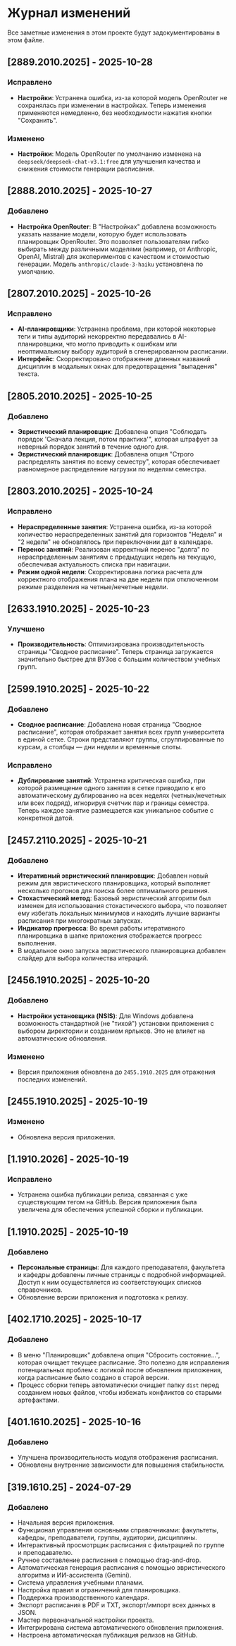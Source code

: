 # Журнал изменений

Все заметные изменения в этом проекте будут задокументированы в этом файле.

## [2889.2010.2025] - 2025-10-28

### Исправлено
- **Настройки**: Устранена ошибка, из-за которой модель OpenRouter не сохранялась при изменении в настройках. Теперь изменения применяются немедленно, без необходимости нажатия кнопки "Сохранить".

### Изменено
- **Настройки**: Модель OpenRouter по умолчанию изменена на `deepseek/deepseek-chat-v3.1:free` для улучшения качества и снижения стоимости генерации расписания.

## [2888.2010.2025] - 2025-10-27

### Добавлено
- **Настройка OpenRouter**: В "Настройках" добавлена возможность указать название модели, которую будет использовать планировщик OpenRouter. Это позволяет пользователям гибко выбирать между различными моделями (например, от Anthropic, OpenAI, Mistral) для экспериментов с качеством и стоимостью генерации. Модель `anthropic/claude-3-haiku` установлена по умолчанию.

## [2807.2010.2025] - 2025-10-26

### Исправлено
- **AI-планировщики**: Устранена проблема, при которой некоторые теги и типы аудиторий некорректно передавались в AI-планировщики, что могло приводить к ошибкам или неоптимальному выбору аудиторий в сгенерированном расписании.
- **Интерфейс**: Скорректировано отображение длинных названий дисциплин в модальных окнах для предотвращения "выпадения" текста.

## [2805.2010.2025] - 2025-10-25

### Добавлено
- **Эвристический планировщик**: Добавлена опция "Соблюдать порядок 'Сначала лекция, потом практика'", которая штрафует за неверный порядок занятий в течение одного дня.
- **Эвристический планировщик**: Добавлена опция "Строго распределять занятия по всему семестру", которая обеспечивает равномерное распределение нагрузки по неделям семестра.

## [2803.2010.2025] - 2025-10-24

### Исправлено
- **Нераспределенные занятия**: Устранена ошибка, из-за которой количество нераспределенных занятий для горизонтов "Неделя" и "2 недели" не обновлялось при переключении дат в календаре.
- **Перенос занятий**: Реализован корректный перенос "долга" по нераспределенным занятиям с предыдущих недель на текущую, обеспечивая актуальность списка при навигации.
- **Режим одной недели**: Скорректирована логика расчета для корректного отображения плана на две недели при отключенном режиме разделения на четные/нечетные недели.

## [2633.1910.2025] - 2025-10-23

### Улучшено
- **Производительность**: Оптимизирована производительность страницы "Сводное расписание". Теперь страница загружается значительно быстрее для ВУЗов с большим количеством учебных групп.

## [2599.1910.2025] - 2025-10-22

### Добавлено
- **Сводное расписание**: Добавлена новая страница "Сводное расписание", которая отображает занятия всех групп университета в единой сетке. Строки представляют группы, сгруппированные по курсам, а столбцы — дни недели и временные слоты.

### Исправлено
- **Дублирование занятий**: Устранена критическая ошибка, при которой размещение одного занятия в сетке приводило к его автоматическому дублированию на всех неделях (четных/нечетных или всех подряд), игнорируя счетчик пар и границы семестра. Теперь каждое занятие размещается как уникальное событие с конкретной датой.

## [2457.2110.2025] - 2025-10-21

### Добавлено
- **Итеративный эвристический планировщик**: Добавлен новый режим для эвристического планировщика, который выполняет несколько прогонов для поиска более оптимального решения.
- **Стохастический метод**: Базовый эвристический алгоритм был изменен для использования стохастического выбора, что позволяет ему избегать локальных минимумов и находить лучшие варианты расписания при многократных запусках.
- **Индикатор прогресса**: Во время работы итеративного планировщика в шапке приложения отображается прогресс выполнения.
- В модальное окно запуска эвристического планировщика добавлен слайдер для выбора количества итераций.

## [2456.1910.2025] - 2025-10-20

### Добавлено
- **Настройки установщика (NSIS)**: Для Windows добавлена возможность стандартной (не "тихой") установки приложения с выбором директории и созданием ярлыков. Это не влияет на автоматические обновления.

### Изменено
- Версия приложения обновлена до `2455.1910.2025` для отражения последних изменений.

## [2455.1910.2025] - 2025-10-19

### Изменено
- Обновлена версия приложения.

## [1.1910.2026] - 2025-10-19

### Исправлено
- Устранена ошибка публикации релиза, связанная с уже существующим тегом на GitHub. Версия приложения была увеличена для обеспечения успешной сборки и публикации.

## [1.1910.2025] - 2025-10-19

### Добавлено
- **Персональные страницы**: Для каждого преподавателя, факультета и кафедры добавлены личные страницы с подробной информацией. Доступ к ним осуществляется из соответствующих списков справочников.
- Обновление версии приложения и подготовка к релизу.

## [402.1710.2025] - 2025-10-17

### Добавлено
- В меню "Планировщик" добавлена опция "Сбросить состояние...", которая очищает текущее расписание. Это полезно для исправления потенциальных проблем с логикой после обновления приложения, когда расписание было создано в старой версии.
- Процесс сборки теперь автоматически очищает папку `dist` перед созданием новых файлов, чтобы избежать конфликтов со старыми артефактами.

## [401.1610.2025] - 2025-10-16

### Добавлено
- Улучшена производительность модуля отображения расписания.
- Обновлены внутренние зависимости для повышения стабильности.

## [319.1610.25] - 2024-07-29

### Добавлено
- Начальная версия приложения.
- Функционал управления основными справочниками: факультеты, кафедры, преподаватели, группы, аудитории, дисциплины.
- Интерактивный просмотрщик расписания с фильтрацией по группе и преподавателю.
- Ручное составление расписания с помощью drag-and-drop.
- Автоматическая генерация расписания с помощью эвристического алгоритма и ИИ-ассистента (Gemini).
- Система управления учебными планами.
- Настройка правил и ограничений для планировщика.
- Поддержка производственного календаря.
- Экспорт расписания в PDF и TXT, экспорт/импорт всех данных в JSON.
- Мастер первоначальной настройки проекта.
- Интегрирована система автоматического обновления приложения.
- Настроена автоматическая публикация релизов на GitHub.